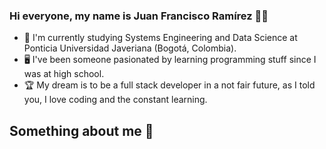 ### Hi everyone, my name is Juan Francisco Ramírez 👨‍💻
- 📘 I'm currently studying Systems Engineering and Data Science at Ponticia Universidad Javeriana (Bogotá, Colombia).
- 🖥 I've been someone pasionated by learning programming stuff since I was at high school.
- 🏆 My dream is to be a full stack developer in a not fair future, as I told you, I love coding and the constant learning.

## Something about me 🧐

<!--
**juanfra312003/juanfra312003** is a ✨ _special_ ✨ repository because its `README.md` (this file) appears on your GitHub profile.

Here are some ideas to get you started:

- 🔭 I’m currently working on ...
- 🌱 I’m currently learning ...
- 👯 I’m looking to collaborate on ...
- 🤔 I’m looking for help with ...
- 💬 Ask me about ...
- 📫 How to reach me: ...
- 😄 Pronouns: ...
- ⚡ Fun fact: ...
-->
